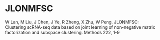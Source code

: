 # JLONMFSC
W Lan, M Liu, J Chen, J Ye, R Zheng, X Zhu, W Peng. JLONMFSC: Clustering scRNA-seq data based on joint learning of non-negative matrix factorization and subspace clustering. Methods 222, 1-9
